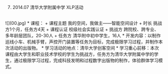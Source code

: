   7. 2014.07 清华大学附属中学 XLP活动
  <br>
  ![](00.jpg)
    * 课程：
        + 课程主题	我的空间，我做主——智能空间设计
        + 时长	挑战方1个月，任务方4天
        + 课程认证	校级社会实践认证
        + 挑战方	跨院校、跨专业、多年龄层团队，20-30人
        + 任务方	清华附中初中学生，16人
    * 开发内容：以制作巡线小车、机械手臂，声控开门装置等任务为目标，完成极限学习过程，并制作本次活动的出版物。
    * 学习活动的地点：清华大学创客空间
    * 学习重心前移：本次课程由大学生和职业技术学校的学生为挑战方，任务方为清华大学附属中学的学生，通过极限学习过程，完成科技发明和过程数字出版物的制作，体验群体学习模式。